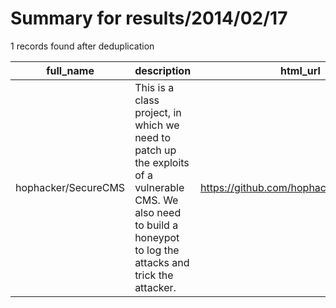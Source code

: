 
# Summary for results/2014/02/17
    
1 records found after deduplication

| full_name | description | html_url | matched_list | matched_count | pushed_at | size | stargazers_count | language | forks_count | vul_ids |
|---------------------|----------------------------------------------------------------------------------------------------------------------------------------------------------------------|----------------------------------------|----------------|-----------------|---------------------------|--------|--------------------|------------|---------------|-----------|
| hophacker/SecureCMS | This is a class project, in which we need to patch up the exploits of a vulnerable CMS. We also need to build a honeypot to log the attacks and trick the attacker. | https://github.com/hophacker/SecureCMS | ['exploit'] | 1 | 2014-02-17 19:13:06+00:00 | 168 | 0 | PHP | 0 | [] |
